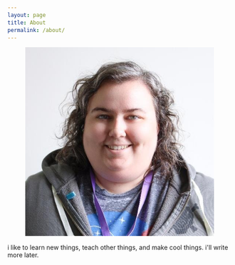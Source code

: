 ```yaml
---
layout: page
title: About
permalink: /about/
---
```


<figure class="about-pic">
    <img src="/assets/img/carrie.jpg">
</figure>

i like to learn new things, teach other things, and make cool things. i'll write more later.